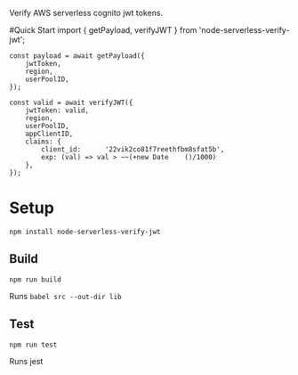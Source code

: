 Verify AWS serverless cognito jwt tokens.

#Quick Start
    import { getPayload, verifyJWT } from   'node-serverless-verify-jwt';
    
    const payload = await getPayload({
        jwtToken,
        region,
        userPoolID,
    });
    
    const valid = await verifyJWT({
        jwtToken: valid,
        region,
        userPoolID,
        appClientID,
        claims: {
            client_id:      '22vik2co81f7reethfbm8sfat5b',
            exp: (val) => val > ~~(+new Date    ()/1000)
        },
    });
# Setup
`npm install node-serverless-verify-jwt`

## Build 
`npm run build`
 
 Runs `babel src --out-dir lib`

## Test

`npm run test`

Runs jest 